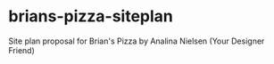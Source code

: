# brians-pizza-siteplan
Site plan proposal for Brian's Pizza by Analina Nielsen (Your Designer Friend)
